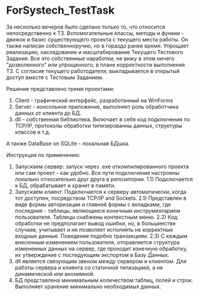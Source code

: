# ForSystech_TestTask

За несколько вечеров было сделано только то, что относится непосредственно к ТЗ. 
Вспомогательные классы, методы и функии - движок и базис существующего проекта с текущего места работы. Он также написан собственноручно, но в гораздо ранее время. 
Упрощает реализацию, наследование и масштабирование Текущего Тестового Задания. 
Все это собственные наработки, не вижу в этом ничего "дозволенного" или упрощенного, в плане корректности выполнения ТЗ.
С согласия текущего работодателя, выкладывается в открытый доступ вместе с Тестовым Заданием.

Решение представлено тремя проектами:
1) Client - графический интерфейс, разработанный на WinForms
2) Server - консольное приложение, выполняет роль обработчика данных от клиента до БД.
3) dll - собственная библиотека. Включает в себя код подключения по TCP/IP, протоколы обработки типизированны данных, структуры классов и т.д.

А также DataBase on SQLite - локальная БДшка.

Инструкция по применению:
1) Запускаем сервер: запуск через .exe откомпилированного проекта или сам проект - как удобно. Все пути подключения настроены локально относительно друг друга в репозитории.
1.1) Подключается к БД, обрабатывает и хранит в памяти.
2) Запускаем клиент. Подключается к серверу автоматически, когда тот доступен, посредством TCP/IP and Sockets.
2.1) Представлен в виде формы авторизации и главной формы с вкладками, где последние - таблицы, являющиеся конечным инструментарием пользователя. Таблицы снабжены контекстным меню.
2.2) Код обработки не предполагает вывод ошибки, но, в большинстве случаев, учитывает и не позволяет исполнять не корректные входные данные. Поведение подобно транзакциям.
2.3) С каждым внесенным изменением пользователя, отправляется структура измененных данных на сервер, где проходит конечную обработку, их утверждение с последующим экспортом в Базу Данных.
3) dll является связующим звеном между сервером и клиентом. Для работы сервера и клиента со статичной типизацией, а не динамической или анонимной.
4) БД представлена минимальным количеством таблиц, полей и строк. Выполняет хранение минимально необходимых данных.
